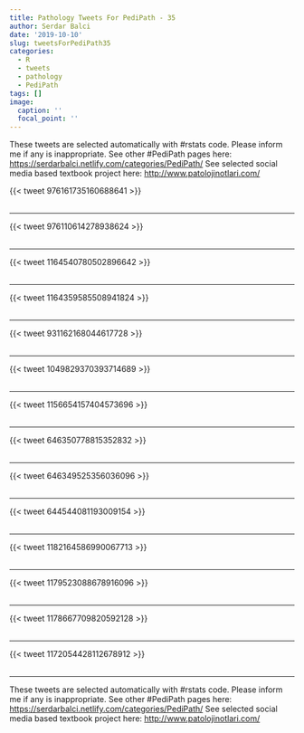 ```yaml
---
title: Pathology Tweets For PediPath - 35
author: Serdar Balci
date: '2019-10-10'
slug: tweetsForPediPath35
categories:
  - R
  - tweets
  - pathology
  - PediPath
tags: []
image:
  caption: ''
  focal_point: ''
---
```



These tweets are selected automatically with #rstats code. Please inform me if any is inappropriate.
See other #PediPath pages here: https://serdarbalci.netlify.com/categories/PediPath/ 
See selected social media based textbook project here: http://www.patolojinotlari.com/

{{< tweet 976161735160688641 >}}
<br>
<br>
<hr>
{{< tweet 976110614278938624 >}}
<br>
<br>
<hr>
{{< tweet 1164540780502896642 >}}
<br>
<br>
<hr>
{{< tweet 1164359585508941824 >}}
<br>
<br>
<hr>
{{< tweet 931162168044617728 >}}
<br>
<br>
<hr>
{{< tweet 1049829370393714689 >}}
<br>
<br>
<hr>
{{< tweet 1156654157404573696 >}}
<br>
<br>
<hr>
{{< tweet 646350778815352832 >}}
<br>
<br>
<hr>
{{< tweet 646349525356036096 >}}
<br>
<br>
<hr>
{{< tweet 644544081193009154 >}}
<br>
<br>
<hr>
{{< tweet 1182164586990067713 >}}
<br>
<br>
<hr>
{{< tweet 1179523088678916096 >}}
<br>
<br>
<hr>
{{< tweet 1178667709820592128 >}}
<br>
<br>
<hr>
{{< tweet 1172054428112678912 >}}
<br>
<br>
<hr>


These tweets are selected automatically with #rstats code. Please inform me if any is inappropriate.
See other #PediPath pages here: https://serdarbalci.netlify.com/categories/PediPath/ 
See selected social media based textbook project here: http://www.patolojinotlari.com/
